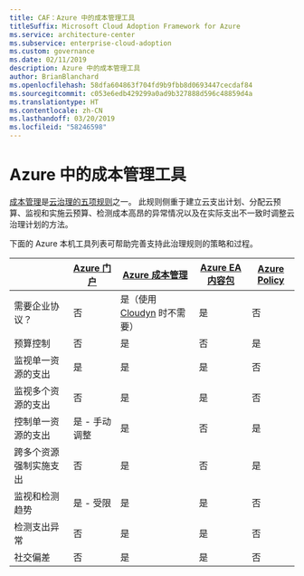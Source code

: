 ```yaml
---
title: CAF：Azure 中的成本管理工具
titleSuffix: Microsoft Cloud Adoption Framework for Azure
ms.service: architecture-center
ms.subservice: enterprise-cloud-adoption
ms.custom: governance
ms.date: 02/11/2019
description: Azure 中的成本管理工具
author: BrianBlanchard
ms.openlocfilehash: 58dfa604863f704fd9b9fbb8d0693447cecdaf84
ms.sourcegitcommit: c053e6edb429299a0ad9b327888d596c48859d4a
ms.translationtype: HT
ms.contentlocale: zh-CN
ms.lasthandoff: 03/20/2019
ms.locfileid: "58246598"
---
```

# <a name="cost-management-tools-in-azure"></a>Azure 中的成本管理工具

[成本管理](overview.md)是[云治理的五项规则](../governance-disciplines.md)之一。 此规则侧重于建立云支出计划、分配云预算、监视和实施云预算、检测成本高昂的异常情况以及在实际支出不一致时调整云治理计划的方法。

下面的 Azure 本机工具列表可帮助完善支持此治理规则的策略和过程。

|  | [Azure 门户](https://azure.microsoft.com/features/azure-portal/)  | [Azure 成本管理](/azure/cost-management/overview-cost-mgt)  | [Azure EA 内容包](/power-bi/service-connect-to-azure-enterprise)  | [Azure Policy](/azure/governance/policy/overview) |
|---------|---------|---------|---------|---------|
|需要企业协议？     | 否         | 是（使用 [Cloudyn](/azure/cost-management/overview) 时不需要）         | 是         | 否         |
|预算控制     | 否         | 是         | 否         | 是         |
|监视单一资源的支出    | 是         | 是         | 是         | 否         |
|监视多个资源的支出    | 否         | 是        | 是         | 否         |
|控制单一资源的支出     | 是 - 手动调整         | 是         | 否         | 是         |
|跨多个资源强制实施支出    | 否         | 是         | 否         | 是         |
|监视和检测趋势     | 是 - 受限         | 是        | 是         | 否         |
|检测支出异常     | 否         | 是        | 是         | 否        |
|社交偏差     | 否        | 是        | 是        | 否        |

